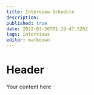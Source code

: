 ```yaml
---
title: Interview Schedule
description: 
published: true
date: 2022-03-26T01:19:47.526Z
tags: interviews
editor: markdown
---
```


# Header
Your content here